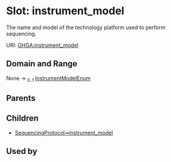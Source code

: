 
# Slot: instrument_model


The name and model of the technology platform used to perform sequencing.

URI: [GHGA:instrument_model](https://w3id.org/GHGA/instrument_model)


## Domain and Range

None &#8594;  <sub>0..1</sub> [InstrumentModelEnum](InstrumentModelEnum.md)

## Parents


## Children

 *  [SequencingProtocol➞instrument_model](SequencingProtocol_instrument_model.md)

## Used by

